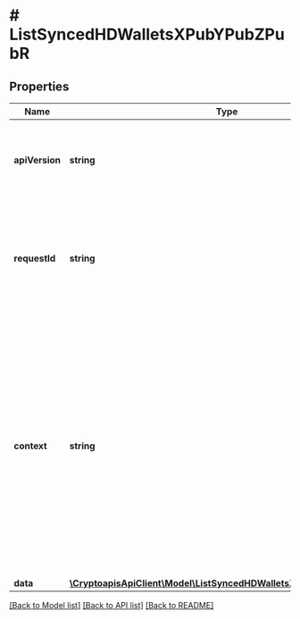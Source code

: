 # # ListSyncedHDWalletsXPubYPubZPubR

## Properties

Name | Type | Description | Notes
------------ | ------------- | ------------- | -------------
**apiVersion** | **string** | Specifies the version of the API that incorporates this endpoint. |
**requestId** | **string** | Defines the ID of the request. The &#x60;requestId&#x60; is generated by Crypto APIs and it&#39;s unique for every request. |
**context** | **string** | In batch situations the user can use the context to correlate responses with requests. This property is present regardless of whether the response was successful or returned as an error. &#x60;context&#x60; is specified by the user. | [optional]
**data** | [**\CryptoapisApiClient\Model\ListSyncedHDWalletsXPubYPubZPubRData**](ListSyncedHDWalletsXPubYPubZPubRData.md) |  |

[[Back to Model list]](../../README.md#models) [[Back to API list]](../../README.md#endpoints) [[Back to README]](../../README.md)

